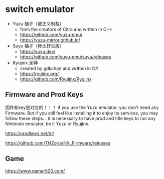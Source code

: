 # switch emulator

- Yuzu 柚子（被正义制裁）
  - from the creators of Citra and written in C++
  - https://github.com/yuzu-emu/
  - https://yuzu-mirror.github.io/
- Suyu 柚子（秽土转生版）
  - https://suyu.dev/
  - https://github.com/suyu-emu/suyu/releases
- Ryujinx 龙神
  - created by gdkchan and written in C#
  - https://ryujinx.org/
  - https://github.com/Ryujinx/Ryujinx

## Firmware and Prod Keys

固件和key是对应的！！！
If you use the Yuzu emulator, you don’t need any Firmware. But if you still feel like installing it to enjoy its services, you may follow these steps...
it is necessary to have prod and title keys to run any Nintendo emulator, be it Yuzu or Ryujinx.

https://prodkeys.net/dl/

https://github.com/THZoria/NX_Firmware/releases

## Game

https://www.gamer520.com/
